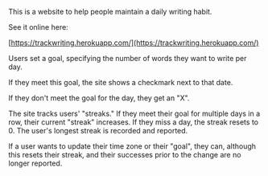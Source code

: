 This is a website to help people maintain a daily writing habit.

See it online here:

[https://trackwriting.herokuapp.com/](https://trackwriting.herokuapp.com/)

Users set a goal, specifying the number of words they want to write per day.

If they meet this goal, the site shows a checkmark next to that date.

If they don't meet the goal for the day, they get an "X".

The site tracks users' "streaks." If they meet their goal for multiple days in
a row, their current "streak" increases. If they miss a day, the streak resets
to 0. The user's longest streak is recorded and reported.

If a user wants to update their time zone or their "goal", they can, although
this resets their streak, and their successes prior to the change are no longer
reported.
